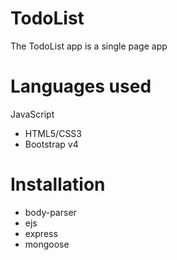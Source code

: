 # TodoList

The TodoList app is a single page app


# Languages used

 JavaScript
* HTML5/CSS3 
* Bootstrap v4

# Installation

* body-parser
* ejs
* express
* mongoose